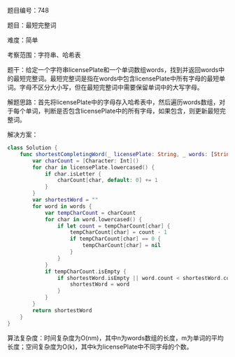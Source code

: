 题目编号：748

题目：最短完整词

难度：简单

考察范围：字符串、哈希表

题干：给定一个字符串licensePlate和一个单词数组words，找到并返回words中的最短完整词。最短完整词是指在words中包含licensePlate中所有字母的最短单词。字母不区分大小写，但在最短完整词中需要保留单词中的大写字母。

解题思路：首先将licensePlate中的字母存入哈希表中，然后遍历words数组，对于每个单词，判断是否包含licensePlate中的所有字母，如果包含，则更新最短完整词。

解决方案：

```swift
class Solution {
    func shortestCompletingWord(_ licensePlate: String, _ words: [String]) -> String {
        var charCount = [Character: Int]()
        for char in licensePlate.lowercased() {
            if char.isLetter {
                charCount[char, default: 0] += 1
            }
        }
        var shortestWord = ""
        for word in words {
            var tempCharCount = charCount
            for char in word.lowercased() {
                if let count = tempCharCount[char] {
                    tempCharCount[char] = count - 1
                    if tempCharCount[char] == 0 {
                        tempCharCount[char] = nil
                    }
                }
            }
            if tempCharCount.isEmpty {
                if shortestWord.isEmpty || word.count < shortestWord.count {
                    shortestWord = word
                }
            }
        }
        return shortestWord
    }
}
```

算法复杂度：时间复杂度为O(nm)，其中n为words数组的长度，m为单词的平均长度；空间复杂度为O(k)，其中k为licensePlate中不同字母的个数。